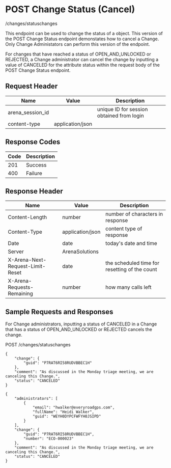 # POST Change Status (Cancel)


/changes/statuschanges

This endpoint can be used  to change the status of a  object. This version of the POST Change Status endpoint demonstates how to cancel a Change. Only Change Administators can perform this version of the endpoint. 

For changes that have reached a status of OPEN_AND_UNLOCKED or REJECTED, a Change administrator can cancel the change by inputting a value of CANCELED for the attribute status within the request body of the POST Change Status endpoint.

## Request Header

| Name | Value | Description |
|  --- |  --- |  --- | 
| arena_session_id |   | unique ID for session obtained from login |
| content\-type | application/json |   |

## Response Codes

| Code | Description |
|  --- |  --- | 
| 201 | Success |
| 400 | Failure |

## Response Header

| Name | Value | Description |
|  --- |  --- |  --- | 
| Content\-Length | number | number of characters in response |
| Content\-Type | application/json | content type of response |
| Date | date | today's date and time |
| Server | ArenaSolutions |   |
| X\-Arena\-Next\-Request\-Limit\-Reset  | date | the scheduled time for resetting of the count |
| X\-Arena\-Requests\-Remaining  | number | how many calls left |

## Sample Requests and Responses
For Change administrators, inputting a status of CANCELED in a Change that has a status of OPEN_AND_UNLOCKED or REJECTED cancels the change.



POST /changes/statuschanges



```
{
    "change": {
        "guid": "P7RAT6RI58RUDVBBEC1H"
    },
    "comment": "As discussed in the Monday triage meeting, we are canceling this Change.",
    "status": "CANCELED"
}
```


```
{
    "administrators": [
        {
            "email": "hwalker@everyroadgps.com",
            "fullName": "Heidi Walker",
            "guid": "WEYH0DYPCFWFYH0JSIPD"
        }
    ],
    "change": {
        "guid": "P7RAT6RI58RUDVBBEC1H",
        "number": "ECO-000023"
    },
    "comment": "As discussed in the Monday triage meeting, we are canceling this Change.",
    "status": "CANCELED"
}
```
